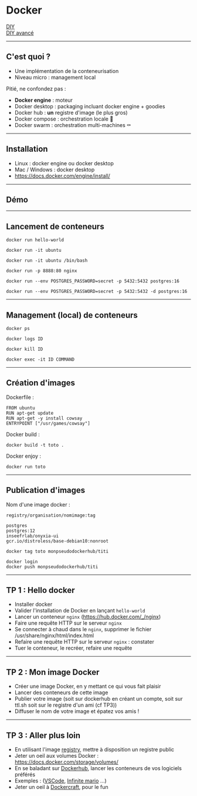 # Docker
<!-- .slide: class="slide" -->  

[DIY](https://github.com/olevitt/tutoriels/blob/master/docker/hello/README.md)  
[DIY avancé](https://github.com/olevitt/tutoriels/blob/master/docker/avance/README.md)

----

## C'est quoi ?
<!-- .slide: class="slide" -->  

* Une implémentation de la conteneurisation
* Niveau micro : management local  

Pitié, ne confondez pas :  

* <b>Docker engine</b> : moteur
* Docker desktop : packaging incluant docker engine + goodies
* Docker hub : <b>un</b> registre d'image (le plus gros)  
* Docker compose : orchestration locale :older_man:
* Docker swarm : orchestration multi-machines :coffin:   

----

## Installation
<!-- .slide: class="slide" -->  

* Linux : docker engine ou docker desktop
* Mac / Windows : docker desktop
* https://docs.docker.com/engine/install/  

----

## Démo
<!-- .slide: class="slide" -->  

----

## Lancement de conteneurs  
<!-- .slide: class="slide" -->  

```
docker run hello-world
```  

```
docker run -it ubuntu
```  

```
docker run -it ubuntu /bin/bash
```

```
docker run -p 8888:80 nginx
```  

```
docker run --env POSTGRES_PASSWORD=secret -p 5432:5432 postgres:16
```  

```
docker run --env POSTGRES_PASSWORD=secret -p 5432:5432 -d postgres:16
```  

----

## Management (local) de conteneurs  
<!-- .slide: class="slide" -->  

```
docker ps
```  

```
docker logs ID
```  

```
docker kill ID
```  

```
docker exec -it ID COMMAND
```  

----

## Création d'images 
<!-- .slide: class="slide" -->  

Dockerfile :  
```
FROM ubuntu
RUN apt-get update
RUN apt-get -y install cowsay
ENTRYPOINT ["/usr/games/cowsay"]
```  

Docker build :  
```
docker build -t toto .
```  

Docker enjoy :
```  
docker run toto
```  

----

## Publication d'images
<!-- .slide: class="slide" -->  

Nom d'une image docker :  
```  
registry/organisation/nomimage:tag
```  

```  
postgres
postgres:12  
inseefrlab/onyxia-ui
gcr.io/distroless/base-debian10:nonroot
```  

```
docker tag toto monpseudodockerhub/titi
```  

```
docker login  
docker push monpseudodockerhub/titi
```

----

## TP 1 : Hello docker
<!-- .slide: class="slide" -->  

* Installer docker  
* Valider l'installation de Docker en lançant ```hello-world```
* Lancer un conteneur `nginx` (https://hub.docker.com/_/nginx)  
* Faire une requête HTTP sur le serveur `nginx`  
* Se connecter à chaud dans le `nginx`, supprimer le fichier /usr/share/nginx/html/index.html  
* Refaire une requête HTTP sur le serveur `nginx` : constater  
* Tuer le conteneur, le recréer, refaire une requête

----


## TP 2 : Mon image Docker
<!-- .slide: class="slide" -->  

* Créer une image Docker, en y mettant ce qui vous fait plaisir  
* Lancer des conteneurs de cette image  
* Publier votre image (soit sur dockerhub en créant un compte, soit sur ttl.sh soit sur le registre d'un ami (cf TP3))
* Diffuser le nom de votre image et épatez vos amis !  

----


## TP 3 : Aller plus loin
<!-- .slide: class="slide" -->  

* En utilisant l'image [registry](https://hub.docker.com/_/registry), mettre à disposition un registre public  
* Jeter un oeil aux volumes Docker : https://docs.docker.com/storage/volumes/
* En se baladant sur [Dockerhub](https://hub.docker.com), lancer les conteneurs de vos logiciels préférés  
* Exemples : ([VSCode](https://hub.docker.com/r/codercom/code-server), [Infinite mario](https://hub.docker.com/r/pengbai/docker-supermario/) ...)
* Jeter un oeil à [Dockercraft](https://github.com/docker/dockercraft), pour le fun  